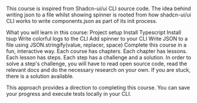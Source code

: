 This course is inspired from Shadcn-ui/ui CLI source code. The idea behind writing json to a file whilst showing spinner is rooted from how shadcn-ui/ui CLI works to write components.json as part of its init process.

What you will learn in this course:
Project setup
Install Typescript
Install tsup
Write colorful logs to the CLI
Add spinner to your CLI
Write JSON to a file using JSON.stringify(value, replacer, space)
Complete this course in a fun, interactive way.
Each course has chapters. Each chapter has lessons. Each lesson has steps. Each step has a challenge and a solution. In order to solve a step's challenge, you will have to read open source code, read the relevant docs and do the necessary research on your own. If you are stuck, there is a solution available.

This approach provides a direction to completing this course. You can save your progress and execute tests locally in your CLI.